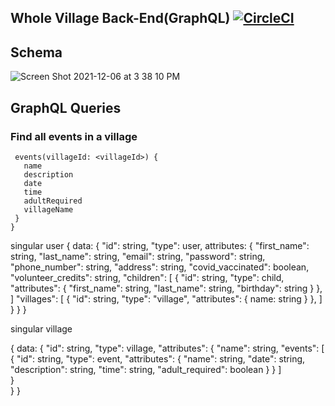 ## Whole Village Back-End(GraphQL)    [![CircleCI](https://circleci.com/gh/Whole-Village/back_end/tree/main.svg?style=shield)](https://circleci.com/gh/Whole-Village/back_end/tree/main)

## Schema 

![Screen Shot 2021-12-06 at 3 38 10 PM](https://user-images.githubusercontent.com/75844153/144918858-dcb64929-7f83-4022-b247-edcaf25240f3.png)


## GraphQL Queries

### Find all events in a village

 ```query {
  events(villageId: <villageId>) {
    name
    description
    date
    time
    adultRequired
    villageName
  }
}
```

singular user
{
  data: {
     "id": string,
     "type": user,
       attributes: {
         "first_name": string,
         "last_name": string,
         "email": string,
         "password": string,
         "phone_number": string,
         "address": string,
         "covid_vaccinated": boolean,
         "volunteer_credits": string, 
         "children": [
          {
            "id": string,
            "type": child,
            "attributes": {
              "first_name": string,
              "last_name": string,
              "birthday": string
            }
          },
         ]
         "villages": [
          {
            "id": string,
            "type": "village",
            "attributes": {
              name: string
            }
          },
         ]
    }
  }
}

singular village

{
  data: {
    "id": string,
    "type": village,
    "attributes": {
      "name": string,
      "events": [
        {
          "id": string,
          "type": event,
          "attributes": {
            "name": string,
            "date": string,
            "description": string,
            "time": string,
            "adult_required": boolean 
          }
        }
      ]    
    }    
  }
}
